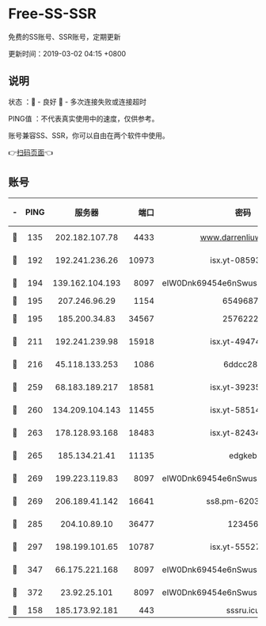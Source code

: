 # Free-SS-SSR

免费的SS账号、SSR账号，定期更新

更新时间：2019-03-02 04:15 +0800

## 说明

状态     ：🙂 - 良好 🙁 - 多次连接失败或连接超时

PING值   ：不代表真实使用中的速度，仅供参考。

账号兼容SS、SSR，你可以自由在两个软件中使用。

👉[扫码页面](https://liesauer.github.io/free-ss-ssr.github.io/)👈

## 账号

|-|PING|服务器|端口|密码|加密方式|区域|
|:----:|:----:|:-----:|-----:|:----:|:----:|:----:|
|🙂|135|202.182.107.78|4433|www.darrenliuwei.com|aes-256-cfb|JP|
|🙂|192|192.241.236.26|10973|isx.yt-08593579|aes-256-cfb|US|
|🙂|194|139.162.104.193|8097|eIW0Dnk69454e6nSwuspv9DmS201tQ0D|aes-256-cfb|JP|
|🙂|195|207.246.96.29|1154|65496879|chacha20|US|
|🙂|195|185.200.34.83|34567|25762225|aes-256-cfb|US|
|🙂|211|192.241.239.98|15918|isx.yt-49474525|aes-256-cfb|US|
|🙂|216|45.118.133.253|1086|6ddcc286|aes-256-cfb|SG|
|🙂|259|68.183.189.217|18581|isx.yt-39235450|aes-256-cfb|SG|
|🙂|260|134.209.104.143|11455|isx.yt-58514874|aes-256-cfb|SG|
|🙂|263|178.128.93.168|18483|isx.yt-82434305|aes-256-cfb|SG|
|🙂|265|185.134.21.41|11135|edgkeb|aes-256-cfb|GB|
|🙂|269|199.223.119.83|8097|eIW0Dnk69454e6nSwuspv9DmS201tQ0D|aes-256-cfb|US|
|🙂|269|206.189.41.142|16641|ss8.pm-62032966|aes-256-cfb|SG|
|🙂|285|204.10.89.10|36477|123456|aes-256-cfb|US|
|🙂|297|198.199.101.65|10787|isx.yt-55527234|aes-256-cfb|US|
|🙂|347|66.175.221.168|8097|eIW0Dnk69454e6nSwuspv9DmS201tQ0D|aes-256-cfb|US|
|🙂|372|23.92.25.101|8097|eIW0Dnk69454e6nSwuspv9DmS201tQ0D|aes-256-cfb|US|
|🙁|158|185.173.92.181|443|sssru.icu|rc4-md5|RU|
